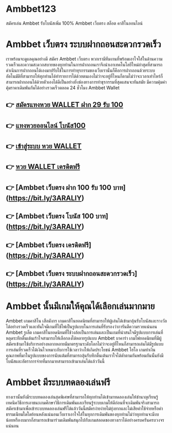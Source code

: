 # Ambbet123
สมัครเล่น Ambbet รับโบนัสเพิ่ม 100% Ambbet เว็บตรง สล็อต คาสิโนออนไลน์ 

# Ambbet เว็บตรง ระบบฝากถอนสะดวกรวดเร็ว
เราพร้อมจะดูแลคุณอย่างดี สมัคร Ambbet เว็บตรง พวกเรามีทีมงานที่พร้อมเอาใจใส่ในด้านความรวดเร็วและความสะดวกสบายของทุกท่านในการฝากถอนเราจึงนำเอาเทคโนโลยีใหม่ล่าสุดที่สามารถดำเนินการฝากถอนได้เองมาปรับใช้ในการทำทุรกรรมของเว็บเรานั่นก็คือการฝากถอนด้วยระบบอัตโนมัติที่สามารถให้ทุกท่านได้ทำรายการได้ด้วยตนเองไม่ว่าจะอยู่ที่ไหนก็ตามไม่ว่าจะเวลาเท่าไหร่ก็สามารถฝากถอนได้ด้วยตัวเองได้ดีเป็นอย่างยิ่งช่องทางการทำธุรกรรมที่สุดแสนจะทันสมัย มีความคุ้มค่าคุ้มราคาเดิมพันกันได้อย่างรวดเร็วตลอด 24 ชั่วโมง Ambbet Wallet

## 👉 [สมัครแทงหวย WALLET ฝาก 29 รับ 100](https://bit.ly/2qZz1M3)
## 👉 [แทงหวยออนไลน์ โบนัส100](https://bit.ly/2qZz1M3)
## 👉 [เข้าสู่ระบบ หวย WALLET](https://bit.ly/2qZz1M3)
## 👉 [หวย WALLET เครดิตฟรี](https://bit.ly/2qZz1M3)

## 👉 [Ambbet เว็บตรง ฝาก 100 รับ 100 บาท] (https://bit.ly/3ARALIY)
## 👉 [Ambbet เว็บตรง โบนัส 100 บาท] (https://bit.ly/3ARALIY)
## 👉 [Ambbet เว็บตรง เครดิตฟรี] (https://bit.ly/3ARALIY)
## 👉 [Ambbet เว็บตรง ระบบฝากถอนสะดวกรวดเร็ว] (https://bit.ly/3ARALIY)

# Ambbet นั้นมีเกมให้คุณได้เลือกเล่นมากมาย
Ambbet เกมคาสิโน เสือมังกร เกมคาสิโนยอดนิยมที่สามารถให้ผู้เล่นได้เข้ามาลุ้นรับโบนัสและรางวัลได้อย่างรวดเร็วและทันใจมีเกมที่ใช้ไพ่เป็นรูปแบบในการเล่นที่รับรองว่าการันตีความรวยแน่นอน
Ambbet รูเล็ต เกมคาสิโนยอดนิยมที่ใช้วงล้อเป็นการเล่นและเป็นเกมที่น่าสนใจมีรูปแบบการเล่นที่หลุดระทึกตื่นเต้นเร้าใจสามารถให้เลือกลงได้หลายรูปแบบ
Ambbet บาคาร่า เกมไพ่ยอดนิยมที่มีผู้ สมัครเข้ามาใช้บริการอย่างหลากหลายมีมาตรฐานระดับโลกไม่ว่าจะอยู่ที่ไหนก็สามารถเล่นได้มีรูปแบบการเล่นที่รวดเร็วได้เงินไวเหมาะกับการใช้เวลาว่างให้เกิดประโยชน์
Ambbet ไฮโล เกมทำเงินคุณภาพที่มาในรูปแบบของการนับแต้มที่สามารถลุ้นรับทึกตื่นเต้นเราใจได้ต่ำตามกันพร้อมกันนั้นยังมีโบนัสและอัตราการจ่ายที่มากมายสามารถเข้ามาเล่นได้แล้ววันนี้

# Ambbet มีระบบทดลองเล่นฟรี
ทางเรานั้นยังมีระบบทดลองเล่นสุดพิเศษที่สามารถให้ทุกท่านได้เข้ามาทดลองเล่นให้ชำนาญเรียนรู้เทคนิควิธีการเอาชนะเกมศึกษาวิธีการเดิมพันและเรียนรู้ระบบเกมให้ดีก่อนที่จะเดิมพันจริงสามารถสมัครเข้ามาเพื่อเข้าระบบทดลองเล่นฟรีได้แล้ววันนี้สมัครง่ายง่ายไม่ยุ่งยากและไม่เสียค่าใช้จ่ายหรือค่าธรรมเนียมใดใดย้อนหลังแน่นอนเว็บเราเอาใจใส่ในทุกการเดิมพันของทุกท่านไม่ว่าทุกท่านจะมีงบน้อยหรืองบมากก็สามารถเข้ามาร่วมเดิมพันสนุกไปกับเกมสลอดของทางเราได้อย่างครบครันครบวงจรแน่นอน
